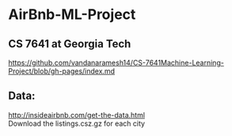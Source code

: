 # AirBnb-ML-Project

## CS 7641 at Georgia Tech

https://github.com/vandanaramesh14/CS-7641Machine-Learning-Project/blob/gh-pages/index.md

## Data:
http://insideairbnb.com/get-the-data.html <br>
Download the listings.csz.gz for each city
